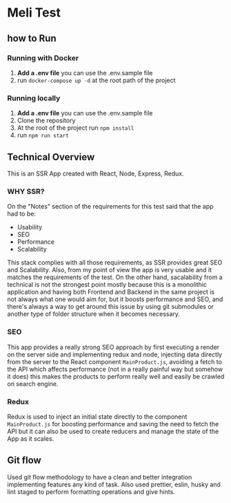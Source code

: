 # Meli Test

## how to Run

### Running with Docker

1. **Add a .env file** you can use the .env.sample file
2. run `docker-compose up -d` at the root path of the project

### Running locally

1. **Add a .env file** you can use the .env.sample file
2. Clone the repository
3. At the root of the project run `npm install`
4. run `npm run start`

## Technical Overview

This is an SSR App created with React, Node, Express, Redux.

### WHY SSR?

On the "Notes" section of the requirements for this test said that the app had to be:

- Usability
- SEO
- Performance
- Scalability

This stack complies with all those requirements, as SSR provides great SEO and Scalability. Also, from my point of view the app is very usable and it matches the requirements of the test. On the other hand, sacalability from a technical is not the strongest point mostly because this is a monolithic application and having both Frontend and Backend in the same project is not always what one would aim for, but it boosts performance and SEO, and there's always a way to get around this issue by using git submodules or another type of folder structure when it becomes necessary.

### SEO

This app provides a really strong SEO approach by first executing a render on the server side and implementing redux and node, injecting data directly from the server to the React component `MainProduct.js`, avoiding a fetch to the API which affects performance (not in a really painful way but somehow it does) this makes the products to perform really well and easily be crawled on search engine.

### Redux

Redux is used to inject an initial state directly to the component `MainProduct.js` for boosting performance and saving the need to fetch the API but it can also be used to create reducers and manage the state of the App as it scales.

## Git flow

Used git flow methodology to have a clean and better integration implementing features any kind of task.
Also used prettier, eslin, husky and lint staged to perform formatting operations and give hints.
